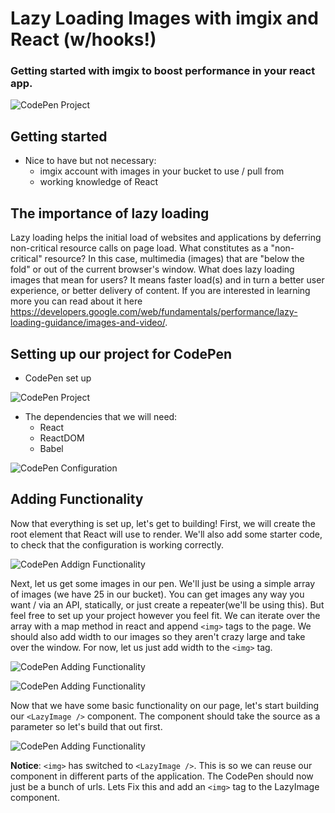 # Lazy Loading Images with imgix and React (w/hooks!)
### Getting started with imgix to boost performance in your react app.

![CodePen Project](https://assets.imgix.net/codepen/lazyload.gif?w=600)

## Getting started
  - Nice to have but not necessary:
    - imgix account with images in your bucket to use / pull from
    - working knowledge of React

## The importance of lazy loading
Lazy loading helps the initial load of websites and applications by deferring non-critical resource calls on page load. What constitutes as a "non-critical" resource? In this case, multimedia (images) that are "below the fold" or out of the current browser's window. What does lazy loading images that mean for users? It means faster load(s) and in turn a better user experience, or better delivery of content. If you are interested in learning more you can read about it here https://developers.google.com/web/fundamentals/performance/lazy-loading-guidance/images-and-video/.

## Setting up our project for CodePen
  - CodePen set up

  ![CodePen Project](https://assets.imgix.net/codepen/codepen-1.png?w=600)

  - The dependencies that we will need:
    - React
    - ReactDOM
    - Babel

  ![CodePen Configuration](https://assets.imgix.net/codepen/codepen-2.png?w=400)


## Adding Functionality
Now that everything is set up, let's get to building! First, we will create the root element that React will use to render. We'll also add some starter code, to check that the configuration is working correctly.

![CodePen Addign Functionality](https://assets.imgix.net/codepen/codepen-4.png?w=600)

Next, let us get some images in our pen. We'll just be using a simple array of images (we have 25 in our bucket). You can get images any way you want / via an API, statically, or just create a repeater(we'll be using this). But feel free to set up your project however you feel fit. We can iterate over the array with a map method in react and append `<img>` tags to the page. We should also add width to our images so they aren't crazy large and take over the window. For now, let us just add width to the `<img>` tag.

![CodePen Adding Functionality](https://assets.imgix.net/codepen/codepen-5.png?w=400)

![CodePen Adding Functionality](https://assets.imgix.net/codepen/codepen-6.png?w=600)

Now that we have some basic functionality on our page, let's start building our `<LazyImage />` component. The component should take the source as a parameter so let's build that out first.

![CodePen Adding Functionality](https://assets.imgix.net/codepen/codepen-7.png?w=400)

**Notice**: `<img>` has switched to `<LazyImage />`. This is so we can reuse our component in different parts of the application. The CodePen should now just be a bunch of urls. Lets Fix this and add an `<img>` tag to the LazyImage component.
